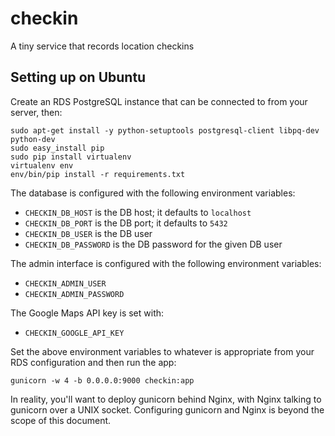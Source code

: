 # checkin

A tiny service that records location checkins

## Setting up on Ubuntu

Create an RDS PostgreSQL instance that can be connected to from your server, then:

```
sudo apt-get install -y python-setuptools postgresql-client libpq-dev python-dev
sudo easy_install pip
sudo pip install virtualenv
virtualenv env
env/bin/pip install -r requirements.txt
```

The database is configured with the following environment variables:

* `CHECKIN_DB_HOST` is the DB host; it defaults to `localhost`
* `CHECKIN_DB_PORT` is the DB port; it defaults to `5432`
* `CHECKIN_DB_USER` is the DB user
* `CHECKIN_DB_PASSWORD` is the DB password for the given DB user

The admin interface is configured with the following environment variables:

* `CHECKIN_ADMIN_USER`
* `CHECKIN_ADMIN_PASSWORD`

The Google Maps API key is set with:

* `CHECKIN_GOOGLE_API_KEY`

Set the above environment variables to whatever is appropriate from your RDS configuration and then run the app:

```
gunicorn -w 4 -b 0.0.0.0:9000 checkin:app
```

In reality, you'll want to deploy gunicorn behind Nginx, with Nginx talking to gunicorn over a UNIX socket. Configuring gunicorn and Nginx is beyond the scope of this document.
